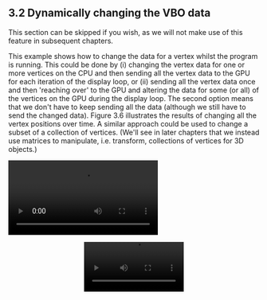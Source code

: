 ## 3.2 Dynamically changing the VBO data
 
This section can be skipped if you wish, as we will not make use of this feature in subsequent chapters.

This example shows how to change the data for a vertex whilst the program is running. This could be done by (i) changing the vertex data for one or more vertices on the CPU and then sending all the vertex data to the GPU for each iteration of the display loop, or (ii) sending all the vertex data once and then 'reaching over' to the GPU and altering the data for some (or all) of the vertices on the GPU during the display loop. The second option means that we don't have to keep sending all the data (although we still have to send the changed data). Figure 3.6 illustrates the results of changing all the vertex positions over time. A similar approach could be used to change a subset of a collection of vertices. (We'll see in later chapters that we instead use matrices to manipulate, i.e. transform, collections of vertices for 3D objects.)

![](img_ch3/S04_triangle.mp4)


<p align="center">
  <video src="img_ch3/S04_triangle.mp4" alt="A changing triangle" width="200"><br>
  <strong>Figure 3.6???</strong> A changing triangle
</p>